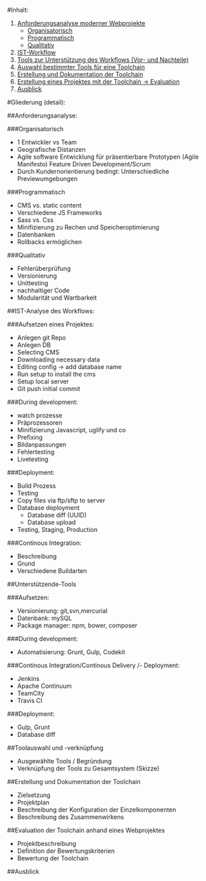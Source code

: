 #Inhalt:
1. [Anforderungsanalyse moderner Webprojekte](#1)
    - [Organisatorisch](#1.1)
    - [Programmatisch](#1.2)
    - [Qualitativ](#1.53)
2. [IST-Workflow](#2)
3. [Tools zur Unterst&uuml;tzung des Workflows (Vor- und Nachteile)](#3)
4. [Auswahl bestimmter Tools f&uuml;r eine Toolchain](#4)
5. [Erstellung und Dokumentation der Toolchain](#5)
6. [Erstellung eines Projektes mit der Toolchain -> Evaluation](#6)
7. [Ausblick](#7)


#Gliederung (detail):

##<a name="1"></a>Anforderungsanalyse:

###<a name="1.1"></a>Organisatorisch
- 1 Entwickler vs Team
- Geografische Distanzen
- Agile software Entwicklung f&uuml;r pr&auml;sentierbare Prototypen (Agile Manifesto)
    Feature Driven Development/Scrum
- Durch Kundernorientierung bedingt: Unterschiedliche Previewumgebungen

###<a name="1.2"></a>Programmatisch
- CMS vs. static content
- Verschiedene JS Frameworks
- Sass vs. Css
- Minifizierung zu Rechen und Speicheroptimierung
- Datenbanken
- Rollbacks erm&ouml;glichen

###<a name="1.3"></a>Qualitativ
- Fehler&uuml;berpr&uuml;fung
- Versionierung
- Unittesting
- nachhaltiger Code
- Modularit&auml;t und Wartbarkeit
 

##<a name="2"></a>IST-Analyse des Workflows:

###<a name="2.1"></a>Aufsetzen eines Projektes:
- Anlegen git Repo
- Anlegen DB
- Selecting CMS
- Downloading necessary data
- Editing config -> add database name
- Run setup to install the cms
- Setup local server
- Git push initial commit

###<a name="2.2"></a>During development:
- watch prozesse
- Pr&auml;prozessoren
- Minifizierung Javascript, uglify und co
- Prefixing
- Bildanpassungen
- Fehlertesting
- Livetesting

###<a name="2.3"></a>Deployment:
- Build Prozess
- Testing
- Copy files via ftp/sftp to server
- Database deployment
	- Database diff (UUID)
	- Database upload
- Testing, Staging, Production  

###<a name="2.4"></a>Continous Integration:
- Beschreibung
- Grund
- Verschiedene Buildarten


##<a name="3"></a>Unterst&uuml;tzende-Tools

###<a name="3.1"></a>Aufsetzen:
- Versionierung: git,svn,mercurial
- Datenbank: mySQL
- Package manager: npm, bower, composer

###<a name="3.2"></a>During development:
- Automatisierung: Grunt, Gulp, Codekit

###<a name="3.3"></a>Continous Integration/Continous Delivery /- Deployment:
- Jenkins
- Apache Continuum
- TeamCity
- Travis CI

###<a name="3.4"></a>Deployment:
- Gulp, Grunt
- Database diff

##<a name="4"></a>Toolauswahl und -verkn&uuml;pfung
- Ausgew&auml;hlte Tools / Begr&uuml;ndung
- Verkn&uuml;pfung der Tools zu Gesamtsystem (Skizze)


##<a name="5"></a>Erstellung und Dokumentation der Toolchain
- Zielsetzung
- Projektplan
- Beschreibung der Konfiguration der Einzelkomponenten
- Beschreibung des Zusammenwirkens

##<a name="6"></a>Evaluation der Toolchain anhand eines Webprojektes
- Projektbeschreibung
- Definition der Bewertungskriterien
- Bewertung der Toolchain

##<a name="7"></a>Ausblick


















